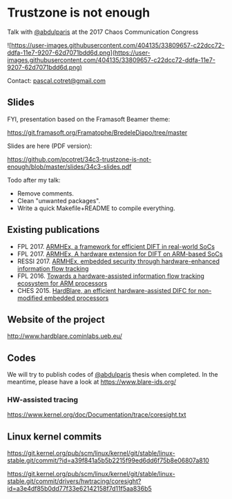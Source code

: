 # Trustzone is not enough
Talk with [@abdulparis](https://github.com/abdulparis) at the 2017 Chaos Communication Congress

![https://user-images.githubusercontent.com/404135/33809657-c22dcc72-ddfa-11e7-9207-62d7071bdd6d.png](https://user-images.githubusercontent.com/404135/33809657-c22dcc72-ddfa-11e7-9207-62d7071bdd6d.png)

Contact: pascal.cotret@gmail.com

## Slides
FYI, presentation based on the Framasoft Beamer theme:

https://git.framasoft.org/Framatophe/BredeleDiapo/tree/master

Slides are here (PDF version):

https://github.com/pcotret/34c3-trustzone-is-not-enough/blob/master/slides/34c3-slides.pdf

Todo after my talk:
- Remove comments.
- Clean "unwanted packages".
- Write a quick Makefile+README to compile everything.

## Existing publications
- FPL 2017. [ARMHEx, a framework for efficient DIFT in real-world SoCs](https://hal.archives-ouvertes.fr/hal-01558475/document)  
- FPL 2017. [ARMHEx, A hardware extension for DIFT on ARM-based SoCs](https://hal.archives-ouvertes.fr/hal-01558473/document)
- RESSI 2017. [ARMHEx, embedded security through hardware-enhanced information flow tracking](https://hal.archives-ouvertes.fr/hal-01558155/document)
- FPL 2016. [Towards a hardware-assisted information flow tracking ecosystem for ARM processors](https://hal.archives-ouvertes.fr/hal-01337579/document)
- CHES 2015. [HardBlare, an efficient hardware-assisted DIFC for non-modified embedded processors](https://pascalcotret.files.wordpress.com/2016/01/2015ches_poster.pdf)

## Website of the project
http://www.hardblare.cominlabs.ueb.eu/

## Codes 
We will try to publish codes of [@abdulparis](https://github.com/abdulparis) thesis when completed.
In the meantime, please have a look at https://www.blare-ids.org/
### HW-assisted tracing
https://www.kernel.org/doc/Documentation/trace/coresight.txt
## Linux kernel commits
https://git.kernel.org/pub/scm/linux/kernel/git/stable/linux-stable.git/commit/?id=a39f841a5b5b2215f99ed6dd6f75b8e06807a810

https://git.kernel.org/pub/scm/linux/kernel/git/stable/linux-stable.git/commit/drivers/hwtracing/coresight?id=a3e4df85b0dd77f33e62142158f7d11f5aa836b5

